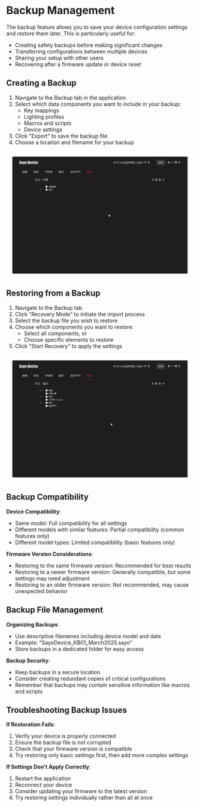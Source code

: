 # Backup Management

The backup feature allows you to save your device configuration settings and restore them later. This is particularly useful for:
- Creating safety backups before making significant changes
- Transferring configurations between multiple devices
- Sharing your setup with other users
- Recovering after a firmware update or device reset

## Creating a Backup

1. Navigate to the Backup tab in the application
2. Select which data components you want to include in your backup:
   - Key mappings
   - Lighting profiles
   - Macros and scripts
   - Device settings
3. Click "Export" to save the backup file
4. Choose a location and filename for your backup

![Setting backup](./img/backup-config.gif)

## Restoring from a Backup

1. Navigate to the Backup tab
2. Click "Recovery Mode" to initiate the import process
3. Select the backup file you wish to restore
4. Choose which components you want to restore:
   - Select all components, or
   - Choose specific elements to restore
5. Click "Start Recovery" to apply the settings

![Restore backup](./img/restore-config.gif)

## Backup Compatibility

**Device Compatibility**:
- Same model: Full compatibility for all settings
- Different models with similar features: Partial compatibility (common features only)
- Different model types: Limited compatibility (basic features only)

**Firmware Version Considerations**:
- Restoring to the same firmware version: Recommended for best results
- Restoring to a newer firmware version: Generally compatible, but some settings may need adjustment
- Restoring to an older firmware version: Not recommended, may cause unexpected behavior

## Backup File Management

**Organizing Backups**:
- Use descriptive filenames including device model and date
- Example: "SayoDevice_KB01_March2025.sayo"
- Store backups in a dedicated folder for easy access

**Backup Security**:
- Keep backups in a secure location
- Consider creating redundant copies of critical configurations
- Remember that backups may contain sensitive information like macros and scripts

## Troubleshooting Backup Issues

**If Restoration Fails**:
1. Verify your device is properly connected
2. Ensure the backup file is not corrupted
3. Check that your firmware version is compatible
4. Try restoring only basic settings first, then add more complex settings

**If Settings Don't Apply Correctly**:
1. Restart the application
2. Reconnect your device
3. Consider updating your firmware to the latest version
4. Try restoring settings individually rather than all at once